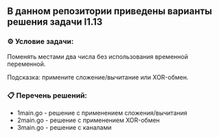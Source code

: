 ## В данном репозитории приведены варианты решения задачи l1.13  

### ⚙️ Условие задачи:  

Поменять местами два числа без использования временной переменной.

Подсказка: примените сложение/вычитание или XOR-обмен.

### 📋 Перечень решений:

- 1main.go - решение с применением сложения/вычитания  
- 2main.go - решение с применением XOR-обмен  
- 3main.go - решение с каналами  


